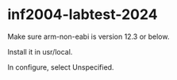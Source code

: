# inf2004-labtest-2024

Make sure arm-non-eabi is version 12.3 or below.

Install it in usr/local.

In configure, select Unspecified.